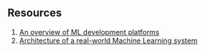 ## Resources
1. [An overview of ML development platforms](https://medium.com/louis-dorard/an-overview-of-ml-development-platforms-df953060b9a9)
2. [Architecture of a real-world Machine Learning system](https://medium.com/louis-dorard/architecture-of-a-real-world-machine-learning-system-795254bec646)
